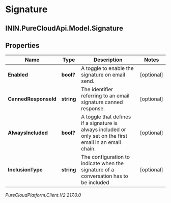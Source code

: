 # Signature

## ININ.PureCloudApi.Model.Signature

## Properties

|Name | Type | Description | Notes|
|------------ | ------------- | ------------- | -------------|
| **Enabled** | **bool?** | A toggle to enable the signature on email send. | [optional] |
| **CannedResponseId** | **string** | The identifier referring to an email signature canned response. | [optional] |
| **AlwaysIncluded** | **bool?** | A toggle that defines if a signature is always included or only set on the first email in an email chain. | [optional] |
| **InclusionType** | **string** | The configuration to indicate when the signature of a conversation has to be included | [optional] |



_PureCloudPlatform.Client.V2 217.0.0_
